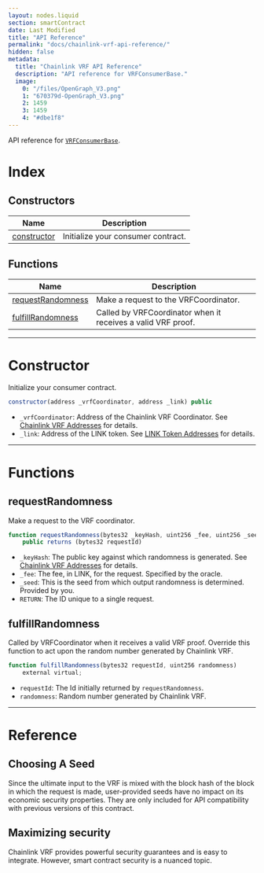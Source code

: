 ```yaml
---
layout: nodes.liquid
section: smartContract
date: Last Modified
title: "API Reference"
permalink: "docs/chainlink-vrf-api-reference/"
hidden: false
metadata: 
  title: "Chainlink VRF API Reference"
  description: "API reference for VRFConsumerBase."
  image: 
    0: "/files/OpenGraph_V3.png"
    1: "670379d-OpenGraph_V3.png"
    2: 1459
    3: 1459
    4: "#dbe1f8"
---
```

API reference for <a href="https://github.com/smartcontractkit/chainlink/blob/master/evm-contracts/src/v0.6/VRFConsumerBase.sol" target="_blank">`VRFConsumerBase`</a>.

# Index

## Constructors

|Name|Description|
|---|---|
|[constructor](#constructor)|Initialize your consumer contract.|

## Functions

|Name|Description|
|---|---|
|[requestRandomness](#requestrandomness)|Make a request to the VRFCoordinator.|
|[fulfillRandomness](#fulfillrandomness)|Called by VRFCoordinator when it receives a valid VRF proof.|

___

# Constructor

Initialize your consumer contract.

```javascript Solidity
constructor(address _vrfCoordinator, address _link) public
```

* `_vrfCoordinator`: Address of the Chainlink VRF Coordinator. See [Chainlink VRF Addresses](../vrf-contracts/) for details.
* `_link`: Address of the LINK token. See [LINK Token Addresses](../link-token-contracts/) for details.

___

# Functions

## requestRandomness

Make a request to the VRF coordinator.

```javascript Solidity
function requestRandomness(bytes32 _keyHash, uint256 _fee, uint256 _seed)
    public returns (bytes32 requestId)
```

* `_keyHash`: The public key against which randomness is generated. See [Chainlink VRF Addresses](../vrf-contracts/) for details.
* `_fee`: The fee, in LINK, for the request. Specified by the oracle.
* `_seed`: This is the seed from which output randomness is determined. Provided by you.
* `RETURN`: The ID unique to a single request.

## fulfillRandomness

Called by VRFCoordinator when it receives a valid VRF proof. Override this function to act upon the random number generated by Chainlink VRF.

```javascript Solidity
function fulfillRandomness(bytes32 requestId, uint256 randomness)
    external virtual;
```

* `requestId`: The Id initially returned by `requestRandomness`.
* `randomness`: Random number generated by Chainlink VRF.
___

# Reference

## Choosing A Seed

Since the ultimate input to the VRF is mixed with the block hash of the block in which the request is made, user-provided seeds have no impact on its economic security properties. They are only included for API compatibility with previous versions of this contract.

## Maximizing security

Chainlink VRF provides powerful security guarantees and is easy to integrate. However, smart contract security is a nuanced topic.